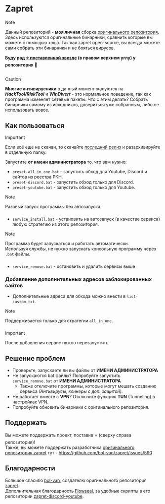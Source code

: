 # Zapret

> [!NOTE]  
> Данный репозиторий - **моя личная** сборка [оригинального репозитория](https://github.com/bol-van/zapret). Здесь используются оригинальные бинарники, сравнить которые вы можете с помощью хэша.
> Так как zapret open-source, вы всегда можете сами собрать эти бинарники и не бояться вирусов.
>
>**Буду рад [⭐ поставленной звезде](https://github.com/endlessempathy/zapret-by-endless_empathy/stargazers) (в правом верхнем углу) у репозитория 🙂**

##

> [!CAUTION]  
> **Многие антивирусники** в данный момент жалуются на ***HackTool/RiskTool*** и ***WinDivert*** - это нормальное поведение, так как программа изменяет сетевые пакеты. Что с этим делать? Собрать бинарники самому из исходников, довериться уже собранным, либо не использовать вовсе.

## Как пользоваться
> [!IMPORTANT]  
> Если всё еще не скачан, то скачайте [последний релиз](https://github.com/endlessempathy/zapret-by-endless_empathy/releases/latest) и разархивируйте в отдельную папку.

Запустите **от имени администратора** то, что вам нужно:
- `preset-all_in_one.bat` - запустить обход для Youtube, Discord и сайтов из реестра РКН.
- `preset-discord.bat` - запустить обход только для Discord.
- `preset-youtube.bat` - запустить обход только для Youtube.
> [!NOTE]  
> Разовый запуск программы без автозапуска.
###
- `service_install.bat` - установить на автозапуск (в качестве сервиса) любую стратегию из этого репозитория.
> [!NOTE]  
> Программа будет запускаться и работать автоматически.  
> Используя службы, не нужно запускать консольную программу через `.bat` файлы.
###
- `service_remove.bat` - остановить и удалить сервисы выше

### Добавление дополнительных адресов заблокированных сайтов 
- Дополнительные адреса для обхода можно внести в `list-custom.txt`.
> [!NOTE]  
> Поддерживается только для стратегии `all_in_one`.
###
> [!IMPORTANT]  
> После добавления сервис нужно перезапустить.

## Решение проблем

- Проверьте, запускаете ли вы файлы от **ИМЕНИ АДМИНИСТРАТОРА**
- Не запускаются bat файлы? Попробуйте запустить `service_remove.bat` от **ИМЕНИ АДМИНИСТРАТОРА**
  * Также отключите программы, которые могут мешать созданию сервиса *(Антивирусы, клинеры с доп. защитой)*.
- Не работает вместе с **VPN**? Отключите функцию **TUN** (Tunneling) в настройках VPN.
- Попробуйте обновить бинарники с оригинального репозитория.

## Поддержать

Вы можете поддержать проект, поставив :star: (сверху справа репозитория)!  
Также, вы можете поддержать разработчика [оригинального репозитория zapret](https://github.com/bol-van/zapret/issues/590) тут - https://github.com/bol-van/zapret/issues/590

## Благодарности

Большое спасибо [bol-van](https://github.com/bol-van/), создателю оригинального репозитория [zapret](https://github.com/bol-van/zapret/).  
Дополнительная благодарность [Flowseal](https://github.com/Flowseal/), за удобные скрипты в его репозитории [zapret-discord-youtube](https://github.com/Flowseal/zapret-discord-youtube/).
